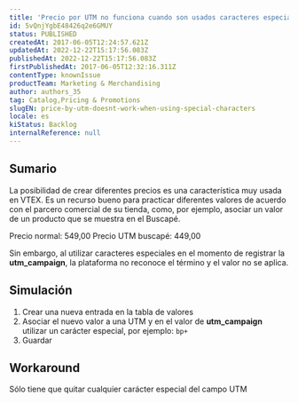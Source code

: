 ```yaml
---
title: 'Precio por UTM no funciona cuando son usados caracteres especiales'
id: 5vQnjYgbE48426q2e6GMUY
status: PUBLISHED
createdAt: 2017-06-05T12:24:57.621Z
updatedAt: 2022-12-22T15:17:56.083Z
publishedAt: 2022-12-22T15:17:56.083Z
firstPublishedAt: 2017-06-05T12:32:16.311Z
contentType: knownIssue
productTeam: Marketing & Merchandising
author: authors_35
tag: Catalog,Pricing & Promotions
slugEN: price-by-utm-doesnt-work-when-using-special-characters
locale: es
kiStatus: Backlog
internalReference: null
---
```


## Sumario

La posibilidad de crear diferentes precios es una característica muy usada en VTEX. Es un recurso bueno para practicar diferentes valores de acuerdo con el parcero comercial de su tienda, como, por ejemplo, asociar un valor de un producto que se muestra en el Buscapé.

Precio normal: 549,00
Precio UTM buscapé: 449,00

Sin embargo, al utilizar caracteres especiales en el momento de registrar la **utm\_campaign**, la plataforma no reconoce el término y el valor no se aplica.

## Simulación

1. Crear una nueva entrada en la tabla de valores
2. Asociar el nuevo valor a una UTM y en el valor de **utm\_campaign** utilizar un carácter especial, por ejemplo: `bp+`
3. Guardar

## Workaround

Sólo tiene que quitar cualquier carácter especial del campo UTM

